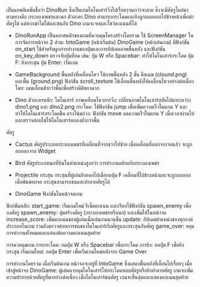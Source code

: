 เป็นแอพลิเคชันชื่อว่า DinoRun ซึ่งเป็นเกมไดโนเสาร์วิ่งไปเรื่อยๆจนกว่าจะตาย ซึ่งจะมีศัตรูโผล่มาตามทางคือ กระบองเพชรและนก ตัวละคร Dino สามารถกระโดดและยิงลูกบอลออกไปข้างหน้าเพื่อฆ่าศัตรูได้ แต่หากฆ่าไม่ได้และชนกับ Dino เกมจะจบและโชว์คะแนนที่ได้

- DinoRunApp
เป็นคลาสหลักของเกมที่ควบคุมโครงสร้างโดยรวม
ใช้ ScreenManager ในการจัดการหน้าจอ 2 ส่วน:
IntoGame (หน้าเริ่มต้น)
DinoGame (หน้าเล่นเกม)
มีฟังก์ชัน on_start ใช้สำหรับผูกการทำงานของปุ่มและการอัปเดตภาพพื้นหลัง
และฟังก์ชัน on_key_down ตรวจจับปุ่มที่กด เช่น:
ปุ่ม W หรือ Spacebar: ทำให้ไดโนเสาร์กระโดด
ปุ่ม F: ยิงกระสุน
ปุ่ม Enter: เริ่มเกม


- GameBackground
พื้นหลังที่เคลื่อนไหว
ใช้ภาพพื้นหลัง 2 ชั้น คือเมฆ (clound.png) และพื้น (ground.png)
ฟังก์ชัน scroll_texture ใช้เลื่อนพื้นหลังให้เคลื่อนไหวอย่างต่อเนื่อง โดย:
เมฆเลื่อนช้ากว่าพื้นเพื่อสร้างมิติของฉาก


- Dino
ตัวละครหลัก: ไดโนเสาร์
ภาพเคลื่อนไหวการวิ่ง: เปลี่ยนภาพไดโนเสาร์สลับไปมาระหว่าง dino1.png และ dino2.png
กระโดด: ใช้ฟังก์ชัน jump เพื่อเพิ่มความเร็วในแกน Y และทำให้ไดโนเสาร์กระโดดขึ้น
แรงโน้มถ่วง: ฟังก์ชัน move ลดความเร็วในแกน Y เมื่อเวลาผ่านไป และตรวจสอบไม่ให้ไดโนเสาร์ตกลงต่ำกว่าพื้น


ศัตรู
- Cactus
ศัตรูประเภทกระบองเพชรที่เคลื่อนที่จากขวาไปซ้าย เมื่อเคลื่อนที่ออกจากจอแล้ว จะถูกลบออกจาก Widget
- Bird
ศัตรูประเภทนกที่บินในตำแหน่งสูงกว่า การทำงานคล้ายกับกระบองเพชร


- Projectile
กระสุน
กระสุนที่ผู้เล่นยิงออกไปเมื่อกดปุ่ม F เคลื่อนที่ไปข้างหน้าและจะถูกลบออกเมื่อพ้นขอบจอ กระสุนสามารถชนและทำลายศัตรูได้


- DinoGame
ฟังก์ชันในหน้าจอเกม

ฟังก์ชันหลัก:
start_game: เริ่มเกมใหม่ รีเซ็ตคะแนน และเรียกใช้ฟังก์ชัน spawn_enemy เพื่อลงศัตรู
spawn_enemy: สุ่มสร้างศัตรู (กระบองเพชรหรือนก) และเพิ่มไปในหน้าจอ
increase_score: เพิ่มคะแนนของผู้เล่นเมื่อเล่นเกมนานขึ้น
update: อัปเดตตำแหน่งของทุกองค์ประกอบในเกม รวมถึงตรวจสอบการชนของไดโนเสาร์กับศัตรูและกระสุนกับศัตรู
game_over: หยุดการทำงานทั้งหมดและแสดงข้อความคะแนนสุดท้าย

การควบคุมเกม
การกระโดด: กดปุ่ม W หรือ Spacebar เพื่อกระโดด
การยิง: กดปุ่ม F เพื่อยิงกระสุน
เริ่มเกมใหม่: กดปุ่ม Enter เพื่อเริ่มเกมใหม่หลังจาก Game Over

การทำงานโดยรวม
เมื่อเริ่มต้นเกม หน้าจอจะอยู่ที่ IntoGame ซึ่งแสดงพื้นหลังที่เลื่อนไปเรื่อยๆ
เมื่อเข้าสู่หน้าจอ DinoGame: ผู้เล่นควบคุมไดโนเสาร์ให้กระโดดหลบศัตรูหรือยิงทำลายศัตรู เกมจะเพิ่มความท้าทายด้วยศัตรูที่มาอย่างต่อเนื่อง เมื่อไดโนเสาร์ชนศัตรู เกมจะสิ้นสุดและแสดงคะแนนสุดท้าย
